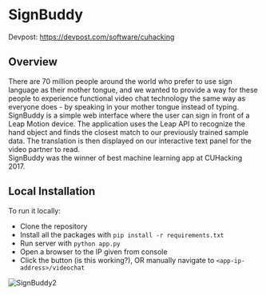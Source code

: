 # SignBuddy
Devpost: https://devpost.com/software/cuhacking

## Overview
There are 70 million people around the world who prefer to use sign language as their mother tongue, and we wanted to provide a way for these people to experience functional video chat technology the same way as everyone does - by speaking in your mother tongue instead of typing. SignBuddy is a simple web interface where the user can sign in front of a Leap Motion device. The application uses the Leap API to recognize the hand object and finds the closest match to our previously trained sample data. The translation is then displayed on our interactive text panel for the video partner to read.  
SignBuddy was the winner of best machine learning app at CUHacking 2017.

## Local Installation

To run it locally:
* Clone the repository
* Install all the packages with `pip install -r requirements.txt`
* Run server with `python app.py`
* Open a browser to the IP given from console
* Click the button (is this working?), OR manually navigate to `<app-ip-address>/videochat`

![SignBuddy2](http://i.imgur.com/9Z0Sjit.png/ "SignBuddy2")
